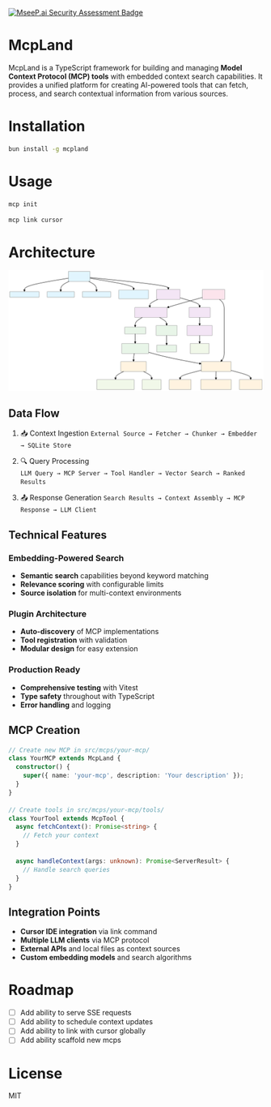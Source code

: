 [![MseeP.ai Security Assessment Badge](https://mseep.net/pr/stewones-mcpland-badge.png)](https://mseep.ai/app/stewones-mcpland)

# McpLand

McpLand is a TypeScript framework for building and managing **Model Context Protocol (MCP) tools** with embedded context search capabilities. It provides a unified platform for creating AI-powered tools that can fetch, process, and search contextual information from various sources.

# Installation

```bash
bun install -g mcpland
```

# Usage

```bash
mcp init
```

```bash
mcp link cursor
```

# Architecture

![architecture](./assets/architecture.svg)

## Data Flow

1. 📥 Context Ingestion
   `External Source → Fetcher → Chunker → Embedder → SQLite Store`

2. 🔍 Query Processing  
   `LLM Query → MCP Server → Tool Handler → Vector Search → Ranked Results`

3. 📤 Response Generation
   `Search Results → Context Assembly → MCP Response → LLM Client`


## Technical Features

### Embedding-Powered Search
- **Semantic search** capabilities beyond keyword matching
- **Relevance scoring** with configurable limits
- **Source isolation** for multi-context environments

### Plugin Architecture
- **Auto-discovery** of MCP implementations
- **Tool registration** with validation
- **Modular design** for easy extension

### Production Ready
- **Comprehensive testing** with Vitest
- **Type safety** throughout with TypeScript
- **Error handling** and logging


## MCP Creation
```typescript
// Create new MCP in src/mcps/your-mcp/
class YourMCP extends McpLand {
  constructor() {
    super({ name: 'your-mcp', description: 'Your description' });
  }
}

// Create tools in src/mcps/your-mcp/tools/
class YourTool extends McpTool {
  async fetchContext(): Promise<string> {
    // Fetch your context
  }
  
  async handleContext(args: unknown): Promise<ServerResult> {
    // Handle search queries
  }
}
```

## Integration Points
- **Cursor IDE integration** via link command
- **Multiple LLM clients** via MCP protocol
- **External APIs** and local files as context sources
- **Custom embedding models** and search algorithms

# Roadmap

- [ ] Add ability to serve SSE requests
- [ ] Add ability to schedule context updates
- [ ] Add ability to link with cursor globally
- [ ] Add ability scaffold new mcps

# License

MIT